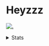# Heyzzz  

[![.](https://skillicons.dev/icons?i=js,ts,nextjs,nestjs,mongodb)](https://skillicons.dev)  

<details>
<summary>Stats</summary
<!--START_SECTION:waka-->

```txt
TypeScript   10 hrs 57 mins  ██████████████████░░░░░░░   71.93 %
JavaScript   2 hrs 19 mins   ███▓░░░░░░░░░░░░░░░░░░░░░   15.30 %
CSS          57 mins         █▓░░░░░░░░░░░░░░░░░░░░░░░   06.26 %
JSON         54 mins         █▒░░░░░░░░░░░░░░░░░░░░░░░   05.96 %
YAML         2 mins          ░░░░░░░░░░░░░░░░░░░░░░░░░   00.30 %
```

<!--END_SECTION:waka-->
</details>
